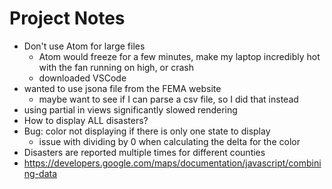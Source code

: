 # Project Notes

- Don't use Atom for large files
    - Atom would freeze for a few minutes, make my laptop incredibly hot with the fan running on high, or crash
    - downloaded VSCode
- wanted to use jsona file from the FEMA website
    - maybe want to see if I can parse a csv file, so I did that instead
- using partial in views significantly slowed rendering
- How to display ALL disasters?
- Bug: color not displaying if there is only one state to display
    - issue with dividing by 0 when calculating the delta for the color
- Disasters are reported multiple times for different counties
- https://developers.google.com/maps/documentation/javascript/combining-data
